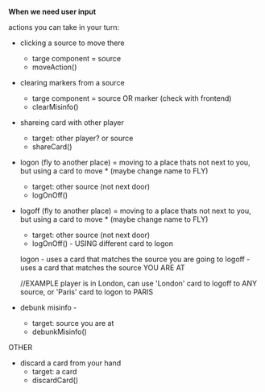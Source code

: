 

**When we need user input**

actions you can take in your turn:
  - clicking a source to move there
      - targe component = source
      - moveAction()
  - clearing markers from a source
    - targe component = source OR marker (check with frontend)
    - clearMisinfo()
  - shareing card with other player
    - target: other player? or source
    - shareCard()
  - logon (fly to another place) = moving to a place thats not next to you, but using a card to move * (maybe change name to FLY)
    - target: other source (not next door)
    - logOnOff()
  - logoff (fly to another place) = moving to a place thats not next to you, but using a card to move * (maybe change name to FLY)
    - target: other source (not next door)
    - logOnOff() - USING different card to logon

    logon - uses a card that matches the source you are going to
    logoff - uses a card that matches the source YOU ARE AT

    //EXAMPLE player is in London, can use 'London' card to logoff to ANY source, or 'Paris' card to logon to PARIS

    
  - debunk misinfo - 
    - target: source you are at
    - debunkMisinfo()


OTHER
  - discard a card from your hand
    - target: a card
    - discardCard()
